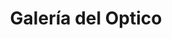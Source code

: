 ---
title: "Galería del Optico"
url: /ciudad-autonoma-de-buenos-aires/galeria-del-optico/
shop: Einkaufszentrum
---